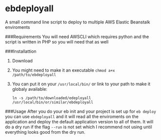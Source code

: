 # ebdeployall
A small command line script to deploy to multiple AWS Elastic Beanstalk enviroments

###Requirements
You will need AWSCLI which requires python and the script is written in PHP so you will need that as well

###Installattion
  1.  Download
  2.  You might need to make it an executable `chmod a+x /path/to/ebdeployall`
  3.  You can put it on your `/usr/local/bin/` or link to your path to make it globaly available:

      `ln -s /path/to/downloaded/edeployall /usr/local/bin/or/similar/ebdeployall`

###Usage
After you do your eb init and your project is set up for `eb deploy` you can use `ebdeployall` and it will read all the enviroments on the application and deploy the default application version to all of them. It will do a dry run if the flag `--run` is not set which I recommend not using until everything looks good from the dry run.
